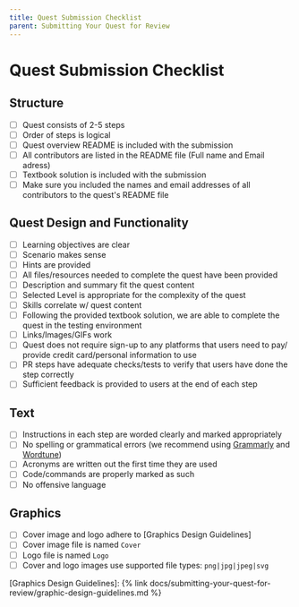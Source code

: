 ```yaml
---
title: Quest Submission Checklist
parent: Submitting Your Quest for Review
---
```


# Quest Submission Checklist

## Structure

- [ ]  Quest consists of 2-5 steps
- [ ]  Order of steps is logical
- [ ]  Quest overview README is included with the submission
- [ ]  All contributors are listed in the README file (Full name and Email adress)
- [ ]  Textbook solution is included with the submission
- [ ]  Make sure you included the names and email addresses of all contributors to the quest's README file

## Quest Design and Functionality

- [ ]  Learning objectives are clear
- [ ]  Scenario makes sense
- [ ]  Hints are provided
- [ ]  All files/resources needed to complete the quest have been provided
- [ ]  Description and summary fit the quest content
- [ ]  Selected Level is appropriate for the complexity of the quest
- [ ]  Skills correlate w/ quest content
- [ ]  Following the provided textbook solution, we are able to complete the quest in the testing environment
- [ ]  Links/Images/GIFs work
- [ ]  Quest does not require sign-up to any platforms that users need to pay/ provide credit card/personal information to use
- [ ]  PR steps have adequate checks/tests to verify that users have done the step correctly
- [ ]  Sufficient feedback is provided to users at the end of each step

## Text

- [ ]  Instructions in each step are worded clearly and marked appropriately
- [ ]  No spelling or grammatical errors (we recommend using [Grammarly] and [Wordtune])
- [ ]  Acronyms are written out the first time they are used
- [ ]  Code/commands are properly marked as such
- [ ]  No offensive language

## Graphics

- [ ]  Cover image and logo adhere to [Graphics Design Guidelines]
- [ ]  Cover image file is named `Cover`
- [ ]  Logo file is named `Logo`
- [ ]  Cover and logo images use supported file types: `png|jpg|jpeg|svg`

[Grammarly]: http://www.grammarly.com
[Wordtune]: http://www.wordtune.com
[Graphics Design Guidelines]: {% link docs/submitting-your-quest-for-review/graphic-design-guidelines.md %}
